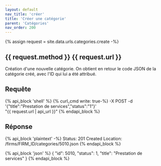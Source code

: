 ```yaml
---
layout: default
nav_title: 'créer'
title: 'Créer une catégorie'
parent: 'Catégories'
nav_order: 200
---
```

{% assign request = site.data.urls.categories.create -%}
## {{ request.method }} {{ request.url }}

Création d'une nouvelle catégorie. On obtient en retour le code JSON de la catégorie créé, avec l'ID qui lui a été attribué.

## Requête

{% api_block 'shell' %}
{% curl_cmd write: true-%}
-X POST -d '{"title":"Prestation de services","status":"1"}' \
"{{ request.url | api_url }}"
{% endapi_block %}

## Réponse

{% api_block 'plaintext' -%}
Status: 201 Created
Location: /firms/FIRM_ID/categories/5010.json
{% endapi_block %}

{% api_block 'json' %}
{
  "id": 5010,
  "status": 1,
  "title": "Prestation de services"
}
{% endapi_block %}
